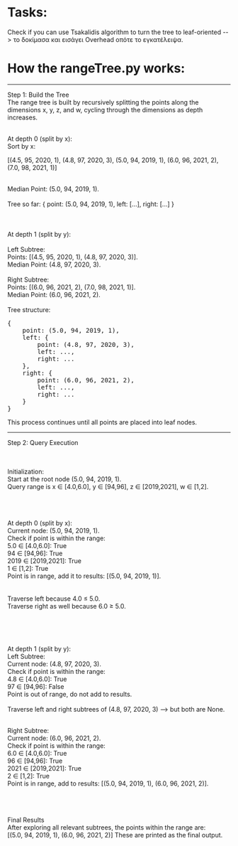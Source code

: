 # Tasks:  <br>

Check if you can use Tsakalidis algorithm to turn the tree to leaf-oriented --> το δοκίμασα και εισάγει Overhead οπότε το εγκατέλειψα.


# How the rangeTree.py works: <br>
----------------------------------------------------------------------------------------------------------------------------
Step 1: Build the Tree  <br>
The range tree is built by recursively splitting the points along the dimensions 
x, y, z, and w, cycling through the dimensions as depth increases.
<br>
<br>

At depth 0 (split by x):
<br>
Sort by x:

[(4.5, 95, 2020, 1),
(4.8, 97, 2020, 3),
(5.0, 94, 2019, 1),
(6.0, 96, 2021, 2),
(7.0, 98, 2021, 1)]

<br>
Median Point: (5.0, 94, 2019, 1).
<br>
<br>
Tree so far:
{
    point: (5.0, 94, 2019, 1),
    left: [...],
    right: [...]
}

<br>
<br>
<br>
<br>
At depth 1 (split by y): <br>
<br>
Left Subtree: <br>
Points: [(4.5, 95, 2020, 1), (4.8, 97, 2020, 3)].   <br>
Median Point: (4.8, 97, 2020, 3).                   <br>
<br>
Right Subtree: <br>
Points: [(6.0, 96, 2021, 2), (7.0, 98, 2021, 1)].   <br>
Median Point: (6.0, 96, 2021, 2).                   <br>
  
<br>
Tree structure:
<pre>
{
	point: (5.0, 94, 2019, 1),
	left: {
		point: (4.8, 97, 2020, 3),
		left: ...,
		right: ...
	},
	right: {
		point: (6.0, 96, 2021, 2),
		left: ...,
		right: ...
	}
}
</pre>



This process continues until all points are placed into leaf nodes.

---------------------------------------------------------------------------------------------------------------------------------------------------


Step 2: Query Execution <br>
<br>
<br>

Initialization: <br>
Start at the root node (5.0, 94, 2019, 1). <br>
Query range is x ∈ [4.0,6.0], y ∈ [94,96], z ∈ [2019,2021], w ∈ [1,2].   <br>

<br><br> <br>
At depth 0 (split by x):
<br>
Current node: (5.0, 94, 2019, 1).
<br>
Check if point is within the range:
<br>
5.0 ∈ [4.0,6.0]:    True      <br>
94 ∈ [94,96]:       True      <br>
2019 ∈ [2019,2021]: True      <br>
1 ∈ [1,2]:          True      <br>
Point is in range, add it to results: [(5.0, 94, 2019, 1)].    <br>
 <br> <br>
Traverse left because 4.0 ≤ 5.0.    <br>
Traverse right as well because 6.0 ≥ 5.0.

 <br> <br> <br>

At depth 1 (split by y):
 <br>
Left Subtree: <br>
Current node: (4.8, 97, 2020, 3). <br>
Check if point is within the range: <br>
4.8 ∈ [4.0,6.0]: True    <br>
97 ∈ [94,96]:    False    <br>
Point is out of range, do not add to results.  <br>
 <br>
Traverse left and right subtrees of (4.8, 97, 2020, 3) --> but both are None.
 <br> <br>

Right Subtree: <br>
Current node: (6.0, 96, 2021, 2).     <br>
Check if point is within the range:    <br>
6.0 ∈ [4.0,6.0]:    True       <br>
96 ∈ [94,96]:     True       <br>
2021 ∈ [2019,2021]: True       <br>
2 ∈ [1,2]:        True       <br>
Point is in range, add to results: [(5.0, 94, 2019, 1), (6.0, 96, 2021, 2)].     <br>
 <br> <br> <br>

Final Results  <br>
After exploring all relevant subtrees, the points within the range are:  <br>
[(5.0, 94, 2019, 1), (6.0, 96, 2021, 2)]       These are printed as the final output. <br>
